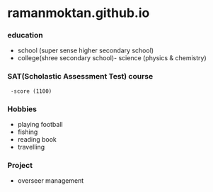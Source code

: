 # ramanmoktan.github.io

### education
- school (super sense higher secondary school)
- college(shree secondary school)- science (physics & chemistry)

### SAT(Scholastic Assessment Test) course
     -score (1100)

### Hobbies
  - playing football
  - fishing
  - reading book
  - travelling

### Project
 - overseer management
   
